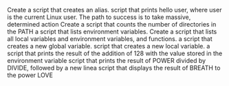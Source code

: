 Create a script that creates an alias.
 script that prints hello user, where user is the current Linux user.
The path to success is to take massive, determined action
Create a script that counts the number of directories in the PATH
a script that lists environment variables.
Create a script that lists all local variables and environment variables, and functions.
a script that creates a new global variable.
 script that creates a new local variable.
a script that prints the result of the addition of 128 with the value stored in the environment variable
script that prints the result of POWER divided by DIVIDE, followed by a new linea script that displays the result of BREATH to the power LOVE

